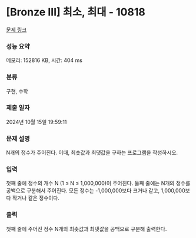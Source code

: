 # [Bronze III] 최소, 최대 - 10818 

[문제 링크](https://www.acmicpc.net/problem/10818) 

### 성능 요약

메모리: 152816 KB, 시간: 404 ms

### 분류

구현, 수학

### 제출 일자

2024년 10월 15일 19:59:11

### 문제 설명

<p>N개의 정수가 주어진다. 이때, 최솟값과 최댓값을 구하는 프로그램을 작성하시오.</p>

### 입력 

 <p>첫째 줄에 정수의 개수 N (1 ≤ N ≤ 1,000,000)이 주어진다. 둘째 줄에는 N개의 정수를 공백으로 구분해서 주어진다. 모든 정수는 -1,000,000보다 크거나 같고, 1,000,000보다 작거나 같은 정수이다.</p>

### 출력 

 <p>첫째 줄에 주어진 정수 N개의 최솟값과 최댓값을 공백으로 구분해 출력한다.</p>

